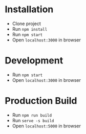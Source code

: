# Installation
- Clone project
- Run `npm install`
- Run `npm start`
- Open `localhost:3000` in browser

# Development
- Run `npm start`
- Open `localhost:3000` in browser

# Production Build
- Run `npm run build`
- Run `serve -s build`
- Open `localhost:5000` in browser